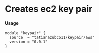 # Creates ec2 key pair

#### Usage

```
module "keypair" {
  source  = "tatianazubco11/keypair/aws"
  version = "0.0.1"
}
```